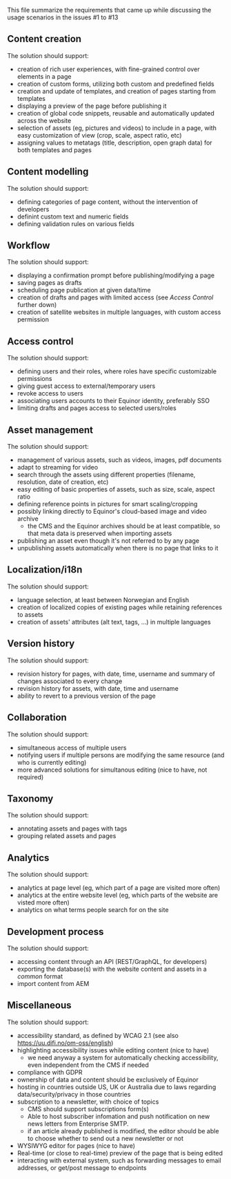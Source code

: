 This file summarize the requirements that came up while discussing the usage scenarios in the issues #1 to #13


## Content creation
The solution should support:
- creation of rich user experiences, with fine-grained control over elements in a page
- creation of custom forms, utilizing both custom and predefined fields
- creation and update of templates, and creation of pages starting from templates
- displaying a preview of the page before publishing it
- creation of global code snippets, reusable and automatically updated across the website 
- selection of assets (eg, pictures and videos) to include in a page, with easy customization of view (crop, scale, aspect ratio, etc)
- assigning values to metatags (title, description, open graph data) for both templates and pages


## Content modelling
The solution should support:
- defining categories of page content, without the intervention of developers
- definint custom text and numeric fields
- defining validation rules on various fields


## Workflow
The solution should support:
- displaying a confirmation prompt before publishing/modifying a page
- saving pages as drafts
- scheduling page publication at given data/time
- creation of drafts and pages with limited access (see _Access Control_ further down)
- creation of satellite websites in multiple languages, with custom access permission 


## Access control
The solution should support:
- defining users and their roles, where roles have specific customizable permissions
- giving guest access to external/temporary users
- revoke access to users
- associating users accounts to their Equinor identity, preferably SSO
- limiting drafts and pages access to selected users/roles


## Asset management
The solution should support:
- management of various assets, such as videos, images, pdf documents
- adapt to streaming for video
- search through the assets using different properties (filename, resolution, date of creation, etc)
- easy editing of basic properties of assets, such as size, scale, aspect ratio
- defining reference points in pictures for smart scaling/cropping
- possibly linking directly to Equinor's cloud-based image and video archive
  - the CMS and the Equinor archives should be at least compatible, so that meta data is preserved when importing assets
- publishing an asset even though it's not referred to by any page
- unpublishing assets automatically when there is no page that links to it


## Localization/i18n
The solution should support:
- language selection, at least between Norwegian and English
- creation of localized copies of existing pages while retaining references to assets
- creation of assets' attributes (alt text, tags, ...) in multiple languages


## Version history
The solution should support:
- revision history for pages, with date, time, username and summary of changes associated to every change
- revision history for assets, with date, time and username
- ability to revert to a previous version of the page


## Collaboration
The solution should support:
- simultaneous access of multiple users
- notifying users if multiple persons are modifying the same resource (and who is currently editing)
- more advanced solutions for simultanous editing (nice to have, not required)


## Taxonomy
The solution should support:
- annotating assets and pages with tags
- grouping related assets and pages


## Analytics
The solution should support:
- analytics at page level (eg, which part of a page are visited more often)
- analytics at the entire website level (eg, which parts of the website are visted more often)
- analytics on what terms people search for on the site


## Development process
The solution should support:
- accessing content through an API (REST/GraphQL, for developers)
- exporting the database(s) with the website content and assets in a _common_ format
- import content from AEM
 

## Miscellaneous
The solution should support:
- accessibility standard, as defined by WCAG 2.1 (see also https://uu.difi.no/om-oss/english)
- highlighting accessibility issues while editing content (nice to have)
  - we need anyway a system for automatically checking accessibility, even independent from the CMS if needed
- compliance with GDPR
- ownership of data and content should be exclusively of Equinor
- hosting in countries outside US, UK or Australia due to laws regarding data/security/privacy in those countries
- subscription to a newsletter, with choice of topics
  - CMS should support subscriptions form(s)
  - Able to host subscriber infomation and push notification on new news letters from Enterprise SMTP.
  - if an article already published is modified, the editor should be able to choose whether to send out a new newsletter or not
- WYSIWYG editor for pages (nice to have)
- Real-time (or close to real-time) preview of the page that is being edited
- interacting with external system, such as forwarding messages to email addresses, or get/post message to endpoints

